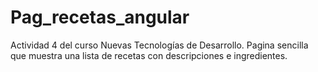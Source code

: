 # Pag_recetas_angular

Actividad 4 del curso Nuevas Tecnologías de Desarrollo.
Pagina sencilla que muestra una lista de recetas con descripciones e ingredientes.
